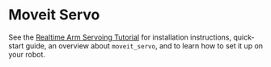 # Moveit Servo

See the [Realtime Arm Servoing Tutorial](https://moveit.picknik.ai/main/doc/examples/realtime_servo/realtime_servo_tutorial.html) for installation instructions, quick-start guide, an overview about `moveit_servo`, and to learn how to set it up on your robot.
